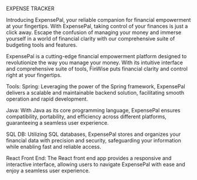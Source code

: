 EXPENSE TRACKER

Introducing ExpensePal, your reliable companion for financial empowerment at your fingertips. With ExpensePal, taking control of your finances is just a click away. Escape the confusion of managing your money and immerse yourself in a world of financial clarity with our comprehensive suite of budgeting tools and features.

ExpensePal is a cutting-edge financial empowerment platform designed to revolutionize the way you manage your money. With its intuitive interface and comprehensive suite of tools, FinWise puts financial clarity and control right at your fingertips. 

Tools:
Spring: Leveraging the power of the Spring framework, ExpensePal delivers a scalable and maintainable backend solution, facilitating smooth operation and rapid development.

Java: With Java as its core programming language, ExpensePal ensures compatibility, portability, and efficiency across different platforms, guaranteeing a seamless user experience.

SQL DB: Utilizing SQL databases, ExpensePal stores and organizes your financial data with precision and security, safeguarding your information while enabling fast and reliable access.

React Front End: The React front end app provides a responsive and interactive interface, allowing users to navigate ExpensePal with ease and enjoy a seamless user experience.
